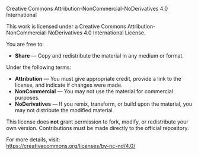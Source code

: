 Creative Commons Attribution-NonCommercial-NoDerivatives 4.0 International

This work is licensed under a Creative Commons Attribution-NonCommercial-NoDerivatives 4.0 International License.

You are free to:
- **Share** — Copy and redistribute the material in any medium or format.

Under the following terms:
- **Attribution** — You must give appropriate credit, provide a link to the license, and indicate if changes were made.
- **NonCommercial** — You may not use the material for commercial purposes.
- **NoDerivatives** — If you remix, transform, or build upon the material, you may not distribute the modified material.

This license does **not** grant permission to fork, modify, or redistribute your own version. Contributions must be made directly to the official repository.

For more details, visit:  
https://creativecommons.org/licenses/by-nc-nd/4.0/